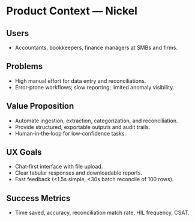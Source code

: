 # Product Context — Nickel

## Users
- Accountants, bookkeepers, finance managers at SMBs and firms.

## Problems
- High manual effort for data entry and reconciliations.
- Error‑prone workflows; slow reporting; limited anomaly visibility.

## Value Proposition
- Automate ingestion, extraction, categorization, and reconciliation.
- Provide structured, exportable outputs and audit trails.
- Human‑in‑the‑loop for low‑confidence tasks.

## UX Goals
- Chat‑first interface with file upload.
- Clear tabular responses and downloadable reports.
- Fast feedback (<1.5s simple, <30s batch reconcile of 100 rows).

## Success Metrics
- Time saved, accuracy, reconciliation match rate, HIL frequency, CSAT. 